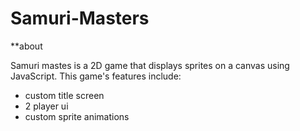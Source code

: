 # Samuri-Masters

**about

Samuri mastes is a 2D game that displays sprites on a canvas using JavaScript. This game's features include:

  * custom title screen
  * 2 player ui 
  * custom sprite animations
  
